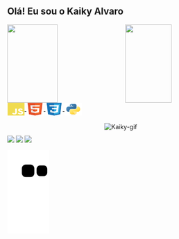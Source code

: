 ## Olá! Eu sou o Kaiky Alvaro

<div>
  <a href="https://github.com/kaikyalvaro17">
  <img align="left" width="48%" height="180em" src="https://github-readme-stats.vercel.app/api?username=kaikyalvaro1708&show_icons=true&theme=dracula&include_all_commits=true&count_private=true"/>
  <img align="right" width="46%" height="180em" src="https://github-readme-stats.vercel.app/api/top-langs/?username=kaikyalvaro1708&layout=compact&langs_count=16&theme=dracula"/>
</div>
<br>
<div style="display: inline_block"><br>
  <img align="center" alt="kaiky-Js" height="30" width="40" src="https://raw.githubusercontent.com/devicons/devicon/master/icons/javascript/javascript-plain.svg">
  <img align="center" alt="kaiky-HTML" height="30" width="40" src="https://raw.githubusercontent.com/devicons/devicon/master/icons/html5/html5-original.svg">
  <img align="center" alt="Kaiky-CSS" height="30" width="40" src="https://raw.githubusercontent.com/devicons/devicon/master/icons/css3/css3-original.svg">
  <img align="center" alt="kaiky-Python" height="30" width="40" src="https://raw.githubusercontent.com/devicons/devicon/master/icons/python/python-original.svg">
  <br>
  <br>
  <img align="right"  width="280px" alt="Kaiky-gif" src="https://media4.giphy.com/media/qgQUggAC3Pfv687qPC/200.webp?cid=ecf05e47kmt14pp8eb2gz9na224ih1rot3ozdvbqqcil2949&rid=200.webp&ct=g">
  
##
  
 <a href="https://www.instagram.com/kaiky_alvaro/" target="_blank"><img src="https://img.shields.io/badge/-Instagram-%23E4405F?style=for-the-badge&logo=instagram&logoColor=white" target="_blank"></a>
  <a href = "mailto:kaikialvaro57@gmail.com"><img src="https://img.shields.io/badge/Gmail-D14836?style=for-the-badge&logo=gmail&logoColor=white" target="_blank"></a>
  <a href="https://www.linkedin.com/in/kaiky-alvaro-077883209/" target="_blank"><img src="https://img.shields.io/badge/-LinkedIn-%230077B5?style=for-the-badge&logo=linkedin&logoColor=white" target="_blank"></a>   
  
</div>

![Snake animation](https://github.com/kaikyalvaro1708/kaikyalvaro1708/blob/output/github-contribution-grid-snake.svg)
